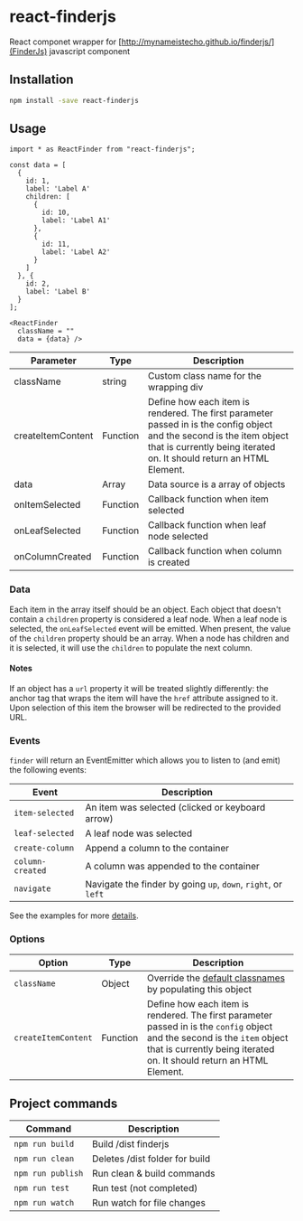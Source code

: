 # react-finderjs

React componet wrapper for [http://mynameistecho.github.io/finderjs/](FinderJs) javascript component

## Installation

```bash
npm install -save react-finderjs
```

## Usage

```
import * as ReactFinder from "react-finderjs";

const data = [
  {
    id: 1,
    label: 'Label A'
    children: [
      {
        id: 10,
        label: 'Label A1'
      },
      {
        id: 11,
        label: 'Label A2'
      }
    ]
  }, {
    id: 2,
    label: 'Label B'
  }
];

<ReactFinder
  className = ""
  data = {data} />

```

Parameter | Type | Description
----------|------|------------
className | string | Custom class name for the wrapping div
createItemContent | Function | Define how each item is rendered. The first parameter passed in is the config object and the second is the item object that is currently being iterated on. It should return an HTML Element.
data| Array | Data source is a array of objects
onItemSelected| Function | Callback function when item selected
onLeafSelected| Function | Callback function when leaf node selected
onColumnCreated| Function | Callback function when column is created

### Data

Each item in the array itself should be an object. Each object that doesn't contain a `children` property is considered a leaf node. When a leaf node is selected, the `onLeafSelected` event will be emitted. When present, the value of the `children` property should be an array. When a node has children and it is selected, it will use the `children` to populate the next column.

#### Notes

If an object has a `url` property it will be treated slightly differently: the anchor tag that wraps the item will have the `href` attribute assigned to it. Upon selection of this item the browser will be redirected to the provided URL.

### Events

`finder` will return an EventEmitter which allows you to listen to (and emit) the following events:

Event                    | Description
-------------------------|-------------------------
`item-selected`          | An item was selected (clicked or keyboard arrow)
`leaf-selected`          | A leaf node was selected
`create-column `         | Append a column to the container
`column-created`         | A column was appended to the container
`navigate`               | Navigate the finder by going `up`, `down`, `right`, or `left`

See the examples for more [details](example).

### Options

Option | Type |Description
-------|------|-----------
`className`| Object | Override the [default classnames](https://github.com/mynameistechno/finderjs/blob/master/index.js#L14) by populating this object
`createItemContent` | Function | Define how each item is rendered. The first parameter passed in is the `config` object and the second is the `item` object that is currently being iterated on. It should return an HTML Element.

## Project commands

Command       | Description
--------------|-------------------------------------
`npm run build`  | Build /dist finderjs
`npm run clean`| Deletes /dist folder for build
`npm run publish`  | Run clean & build commands
`npm run test`   | Run test (not completed)
`npm run watch`   | Run watch for file changes
